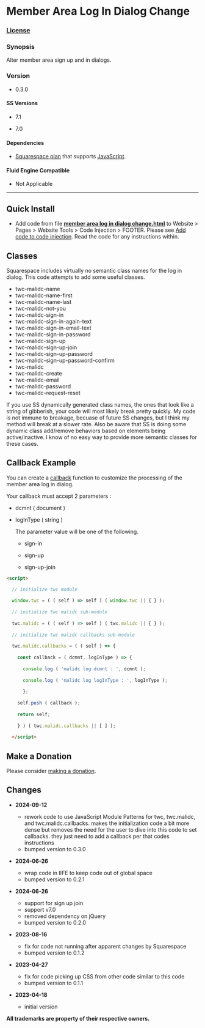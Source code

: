 # Member Area Log In Dialog Change

### [License][1]

### Synopsis

Alter member area sign up and in dialogs.

### Version

  * 0.3.0

#### SS Versions

  * 7.1
  
  * 7.0

#### Dependencies

  * [Squarespace plan][2] that supports [JavaScript][3].

#### Fluid Engine Compatible

  * Not Applicable

---

## Quick Install

* Add code from file **[member area log in dialog change.html][5]** to
  Website > Pages > Website Tools > Code Injection > FOOTER. Please see [Add
  code to code injection][6]. Read the code for any instructions within.

## Classes

Squarespace includes virtually no semantic class names for the log in dialog.
This code attempts to add some useful classes.

  * twc-malidc-name
  * twc-malidc-name-first
  * twc-malidc-name-last
  * twc-malidc-not-you
  * twc-malidc-sign-in
  * twc-malidc-sign-in-again-text
  * twc-malidc-sign-in-email-text
  * twc-malidc-sign-in-password
  * twc-malidc-sign-up
  * twc-malidc-sign-up-join
  * twc-malidc-sign-up-password
  * twc-malidc-sign-up-password-confirm
  * twc-malidc
  * twc-malidc-create
  * twc-malidc-email
  * twc-malidc-password
  * twc-malidc-request-reset

If you use SS dynamically generated class names, the ones that look like a
string of gibberish, your code will most likely break pretty quickly. My code is
not immune to breakage, becuase of future SS changes, but I think my method will
break at a slower rate. Also be aware that SS is doing some dynamic class
add/remove behaviors based on elements being active/inactive. I know of no easy
way to provide more semantic classes for these cases.

## Callback Example

You can create a [callback][7] function to customize the processing of the
member area log in dialog.

Your callback must accept 2 parameters :

  * dcmnt ( document )
  
  * logInType ( string )
  
    The parameter value will be one of the following.
    
    * sign-in
    
    * sign-up
    
    * sign-up-join
    
```html
<script>

  // initialize twc module
  
  window.twc = ( ( self ) => self ) ( window.twc || { } );
  
  // initialize twc malidc sub-module
  
  twc.malidc = ( ( self ) => self ) ( twc.malidc || { } );
  
  // initialize twc malidc callbacks sub-module
  
  twc.malidc.callbacks = ( ( self ) => {
  
    const callback = ( dcmnt, logInType ) => {
    
      console.log ( 'malidc log dcmnt : ', dcmnt );
      
      console.log ( 'malidc log logInType : ', logInType );
      
      };
      
    self.push ( callback );
    
    return self;
    
    } ) ( twc.malidc.callbacks || [ ] );
    
  </script>

```

## Make a Donation

Please consider [making a donation][8].

## Changes

* **2024-09-12**

  * rework code to use JavaScript Module Patterns for twc, twc.malidc, and
    twc.malidc.callbacks. makes the initialization code a bit more dense but
    removes the need for the user to dive into this code to set callbacks. they
    just need to add a callback per that codes instructions
  * bumped version to 0.3.0
  
* **2024-06-26**

  * wrap code in IIFE to keep code out of global space
  * bumped version to 0.2.1
  
* **2024-06-26**

  * support for sign up join
  * support v7.0
  * removed dependency on jQuery
  * bumped version to 0.2.0
  
* **2023-08-16**

  * fix for code not running after apparent changes by Squarespace
  * bumped version to 0.1.2
  
* **2023-04-27**

  * fix for code picking up CSS from other code similar to this code
  * bumped version to 0.1.1
  
* **2023-04-18**

  * initial version

**All trademarks are property of their respective owners.**

[1]: https://github.com/tomsWebConsulting/twcsl/blob/main/LICENSE.txt#L1
[2]: https://www.squarespace.com/pricing
[3]: https://en.wikipedia.org/wiki/JavaScript
[5]: member%20area%20log%20in%20dialog%20change.html#L1
[6]: https://support.squarespace.com/hc/en-us/articles/205815908-Using-code-injection#toc-add-code-to-code-injection
[7]: https://en.wikipedia.org/wiki/Callback_(computer_programming)
[8]: https://github.com/tomsWebConsulting/twcsl#make-a-donation
